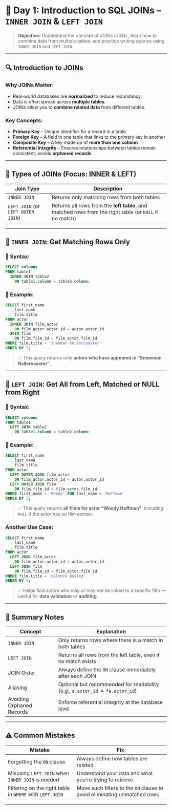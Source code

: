 # 📝 Day 1: Introduction to SQL JOINs – `INNER JOIN` & `LEFT JOIN`

> **Objective:** Understand the concept of JOINs in SQL, learn how to combine data from multiple tables, and practice writing queries using `INNER JOIN` and `LEFT JOIN`.

---

## 🔍 Introduction to JOINs

### Why JOINs Matter:
- Real-world databases are **normalized** to reduce redundancy.
- Data is often spread across **multiple tables**.
- JOINs allow you to **combine related data** from different tables.

### Key Concepts:
- **Primary Key** – Unique identifier for a record in a table
- **Foreign Key** – A field in one table that links to the primary key in another
- **Composite Key** – A key made up of **more than one column**
- **Referential Integrity** – Ensures relationships between tables remain consistent; avoids **orphaned records**

---

## 🧩 Types of JOINs (Focus: INNER & LEFT)

| Join Type | Description |
|-----------|-------------|
| `INNER JOIN` | Returns only matching rows from both tables |
| `LEFT JOIN` (or `LEFT OUTER JOIN`) | Returns all rows from the **left table**, and matched rows from the right table (or `NULL` if no match) |

---

## 📌 `INNER JOIN`: Get Matching Rows Only

### 🧩 Syntax:
```sql
SELECT columns
FROM table1
  INNER JOIN table2
    ON table1.column = table2.column;
```

### 📝 Example:
```sql
SELECT first_name
  , last_name
  , film.title
FROM actor
  INNER JOIN film_actor
    ON film_actor.actor_id = actor.actor_id
  JOIN film
    ON film.film_id = film_actor.film_id
WHERE film.title = 'Snowman Rollercoaster'
ORDER BY 3;
```

> ✅ This query returns only **actors who have appeared in "Snowman Rollercoaster"**.

---

## 📌 `LEFT JOIN`: Get All from Left, Matched or NULL from Right

### 🧩 Syntax:
```sql
SELECT columns
FROM table1
  LEFT JOIN table2
    ON table1.column = table2.column;
```

### 📝 Example:
```sql
SELECT first_name
  , last_name
  , film.title
FROM actor
  LEFT OUTER JOIN film_actor
    ON film_actor.actor_id = actor.actor_id
  LEFT OUTER JOIN film
    ON film.film_id = film_actor.film_id
WHERE first_name = 'Woody' AND last_name = 'Hoffman'
ORDER BY 3;
```

> ✅ This query returns **all films for actor "Woody Hoffman"**, including `NULL` if the actor has no film entries.

### Another Use Case:
```sql
SELECT first_name
  , last_name
  , film.title
FROM actor
  LEFT JOIN film_actor
    ON film_actor.actor_id = actor.actor_id
  LEFT JOIN film
    ON film.film_id = film_actor.film_id
WHERE film.title = 'Gilmore Boiled'
ORDER BY 3;
```

> ✅ Helps find actors who may or may not be linked to a specific film — useful for **data validation** or **auditing**.

---

## 🧠 Summary Notes

| Concept | Explanation |
|--------|-------------|
| `INNER JOIN` | Only returns rows where there is a match in both tables |
| `LEFT JOIN` | Returns all rows from the left table, even if no match exists |
| JOIN Order | Always define the `ON` clause immediately after each JOIN |
| Aliasing | Optional but recommended for readability (e.g., `a.actor_id = fa.actor_id`) |
| Avoiding Orphaned Records | Enforce referential integrity at the database level |

---

## ⚠️ Common Mistakes

| Mistake | Fix |
|--------|-----|
| Forgetting the `ON` clause | Always define how tables are related |
| Misusing `LEFT JOIN` when `INNER JOIN` is needed | Understand your data and what you're trying to retrieve |
| Filtering on the right table in `WHERE` with `LEFT JOIN` | Move such filters to the `ON` clause to avoid eliminating unmatched rows |

---

